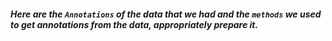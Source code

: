 ##### Here are the `Annotations` of the data that we had and the `methods` we used to get annotations from the data, appropriately prepare it.